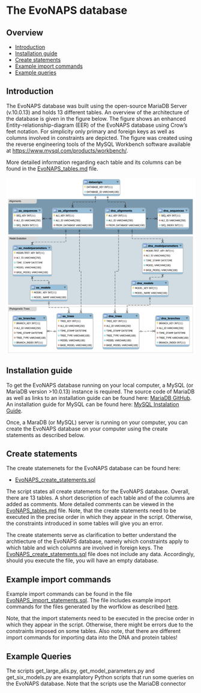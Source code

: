 
# **The EvoNAPS database**

## **Overview** 

* [Introduction](#introduction)
* [Installation guide](#installation-guide)
* [Create statements](#create-statements)
* [Example import commands](#example-import-commands)
* [Example queries](#example-queries)

## **Introduction**

The EvoNAPS database was built using the open-source MariaDB Server (v.10.0.13) and holds 13 different tables. An overview of the architecture of the database is given in the figure below. The figure shows an enhanced Entity-relationship-diagram (EER) of the EvoNAPS database using Crow’s feet notation. For simplicity only primary and foreign keys as well as columns involved in constraints are depicted. The figure was created using the reverse engineering tools of the MySQL Workbench software available at https://www.mysql.com/products/workbench/.

More detailed information regarding each table and its columns can be found in the [EvoNAPS_tables.md](EvoNAPS_tables.md) file.

![The EvoNAPS database](reduced_evonaps_architecture.svg)

## **Installation guide**

To get the EvoNAPS database running on your local computer, a MySQL (or MariaDB version >10.0.13) instance is required. The source code of MariaDB as well as links to an installation guide can be found here: [MariaDB GitHub](https://github.com/MariaDB/server). An installation guide for MySQL can be found here: [MySQL Instalation Guide](https://dev.mysql.com/doc/mysql-installation-excerpt/5.7/en/).

Once, a MaraDB (or MySQL) server is running on your computer, you can create the EvoNAPS database on your computer using the create statements as described below.

## **Create statements** 

The create statemenets for the EvoNAPS database can be found here: 

* [EvoNAPS_create_statements.sql](EvoNAPS_create_statements.sql)

The script states all create statements for the EvoNAPS database. Overall, there are 13 tables. A short description of each table and of the columns are added as comments. More detailed comments can be viewed in the [EvoNAPS_tables.md](EvoNAPS_tables.md) file. Note, that the create statements need to be executed in the precise order in which they appear in the script. Otherwise, the constraints introduced in some tables will give you an error. 

The create statements serve as clarification to better understand the archtiecture of the EvoNAPS database, namely which constraints apply to which table and wich columns are involved in foreign keys. The [EvoNAPS_create_statements.sql](EvoNAPS_create_statements.sql) file does not include any data. Accordingly, should you execute the file, you will have an empty database. 

## **Example import commands**

Example import commands can be found in the file [EvoNAPS_import_statements.sql](EvoNAPS_import_statements.sql). The file includes example import commands for the files generated by the worfklow as described [here](../EvoNAPS_workflow/README.md). 

Note, that the import statements need to be executed in the precise order in which they appear in the script. Otherwise, there might be errors due to the constraints imposed on some tables. Also note, that there are different import commands for importing data into the DNA and protein tables! 

## **Example Queries**

The scripts get_large_alis.py, get_model_parameters.py and get_six_models.py are examplatory Python scripts that run some queries on the EvoNAPS database. Note that the scripts use the MariaDB connector 